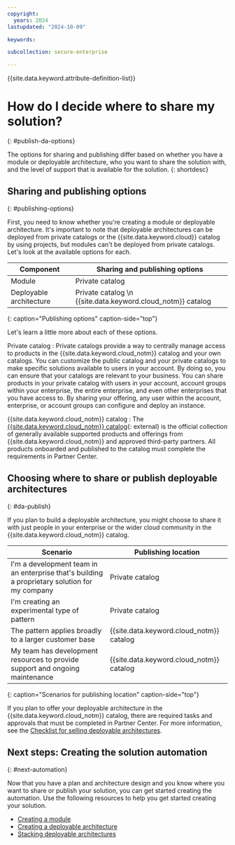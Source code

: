 ```yaml
---
copyright:
  years: 2024
lastupdated: "2024-10-09"

keywords:

subcollection: secure-enterprise

---
```


{{site.data.keyword.attribute-definition-list}}

# How do I decide where to share my solution?
{: #publish-da-options}

The options for sharing and publishing differ based on whether you have a module or deployable architecture, who you want to share the solution with, and the level of support that is available for the solution.
{: shortdesc}

## Sharing and publishing options
{: #publishing-options}

First, you need to know whether you're creating a module or deployable architecture. It's important to note that deployable architectures can be deployed from private catalogs or the {{site.data.keyword.cloud}} catalog by using projects, but modules can't be deployed from private catalogs. Let's look at the available options for each.

| Component        | Sharing and publishing options |
|------------------|--------------------|
| Module           | Private catalog |
| Deployable architecture | Private catalog  \n {{site.data.keyword.cloud_notm}} catalog |
{: caption="Publishing options" caption-side="top"}



Let's learn a little more about each of these options.

Private catalog
:   Private catalogs provide a way to centrally manage access to products in the {{site.data.keyword.cloud_notm}} catalog and your own catalogs. You can customize the public catalog and your private catalogs to make specific solutions available to users in your account. By doing so, you can ensure that your catalogs are relevant to your business. You can share products in your private catalog with users in your account, account groups within your enterprise, the entire enterprise, and even other enterprises that you have access to. By sharing your offering, any user within the account, enterprise, or account groups can configure and deploy an instance.







{{site.data.keyword.cloud_notm}} catalog
:   The [{{site.data.keyword.cloud_notm}} catalog](https://cloud.ibm.com/catalog){: external} is the official collection of generally available supported products and offerings from {{site.data.keyword.cloud_notm}} and approved third-party partners. All products onboarded and published to the catalog must complete the requirements in Partner Center.

## Choosing where to share or publish deployable architectures
{: #da-publish}

If you plan to build a deployable architecture, you might choose to share it with just people in your enterprise or the wider cloud community in the {{site.data.keyword.cloud_notm}} catalog.

| Scenario                                   |  Publishing location |
|----------------------------------------------|--------------------|
|I'm a development team in an enterprise that's building a proprietary solution for my company | Private catalog |
|I'm creating an experimental type of pattern | Private catalog |
|The pattern applies broadly to a larger customer base | {{site.data.keyword.cloud_notm}} catalog |
|My team has development resources to provide support and ongoing maintenance | {{site.data.keyword.cloud_notm}} catalog |
{: caption="Scenarios for publishing location" caption-side="top"}

If you plan to offer your deployable architecture in the {{site.data.keyword.cloud_notm}} catalog, there are required tasks and approvals that must be completed in Partner Center. For more information, see the [Checklist for selling deployable architectures](/docs/sell?topic=sell-checklist-da).

## Next steps: Creating the solution automation
{: #next-automation}

Now that you have a plan and architecture design and you know where you want to share or publish your solution, you can get started creating the automation. Use the following resources to help you get started creating your solution.

* [Creating a module](/docs/secure-enterprise?topic=secure-enterprise-create-module)
* [Creating a deployable architecture](/docs/secure-enterprise?topic=secure-enterprise-create-da)
* [Stacking deployable architectures](/docs/secure-enterprise?topic=secure-enterprise-config-stack&interface=ui)
